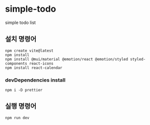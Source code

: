 # simple-todo

simple todo list

## 설치 명령어

```
npm create vite@latest
npm install
npm install @mui/material @emotion/react @emotion/styled styled-components react-icons
npm install react-calendar
```

### devDependencies install

```
npm i -D prettier
```

## 실행 명령어

```
npm run dev
```
